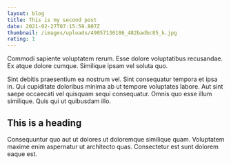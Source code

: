 ```yaml
---
layout: blog
title: This is my second post
date: 2021-02-27T07:15:59.807Z
thumbnail: /images/uploads/49057136186_482badbc85_k.jpg
rating: 1
---
```

Commodi sapiente voluptatem rerum. Esse dolore voluptatibus recusandae. Ex atque dolore cumque. Similique ipsam vel soluta quo.

Sint debitis praesentium ea nostrum vel. Sint consequatur tempora et ipsa in. Qui cupiditate doloribus minima ab ut tempore voluptates labore. Aut sint saepe occaecati vel quisquam sequi consequatur. Omnis quo esse illum similique. Quis qui ut quibusdam illo.

## This is a heading

Consequuntur quo aut ut dolores ut doloremque similique quam. Voluptatem maxime enim aspernatur ut architecto quas. Consectetur est sunt dolorem eaque est.